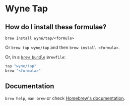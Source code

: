 # Wyne Tap

## How do I install these formulae?

`brew install wyne/tap/<formula>`

Or `brew tap wyne/tap` and then `brew install <formula>`.

Or, in a [`brew bundle`](https://github.com/Homebrew/homebrew-bundle) `Brewfile`:

```ruby
tap "wyne/tap"
brew "<formula>"
```

## Documentation

`brew help`, `man brew` or check [Homebrew's documentation](https://docs.brew.sh).
